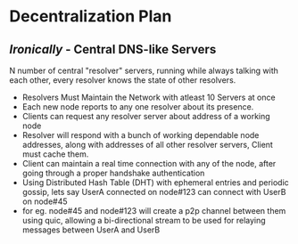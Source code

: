 # Decentralization Plan

## _Ironically_ - Central DNS-like Servers

N number of central "resolver" servers, running while always talking with each other, every resolver knows the state of other resolvers.

- Resolvers Must Maintain the Network with atleast 10 Servers at once
- Each new node reports to any one resolver about its presence.
- Clients can request any resolver server about address of a working node
- Resolver will respond with a bunch of working dependable node addresses,
  along with addresses of all other resolver servers,
  Client must cache them.
- Client can maintain a real time connection with any of the node,
  after going through a proper handshake authentication
- Using Distributed Hash Table (DHT) with ephemeral entries and periodic gossip,
  lets say UserA connected on node#123 can connect with UserB on node#45
- for eg. node#45 and node#123 will create a p2p channel between them using quic,
  allowing a bi-directional stream to be used for relaying messages between UserA and UserB
